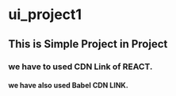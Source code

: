 # ui_project1
## This is Simple Project  in Project 

### we have to used CDN Link of REACT.
#### we have also used Babel CDN LINK.
